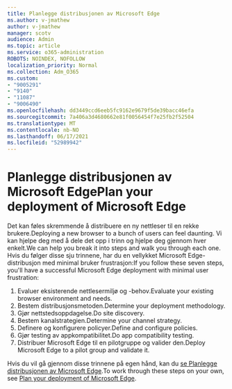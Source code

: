 ```yaml
---
title: Planlegge distribusjonen av Microsoft Edge
ms.author: v-jmathew
author: v-jmathew
manager: scotv
audience: Admin
ms.topic: article
ms.service: o365-administration
ROBOTS: NOINDEX, NOFOLLOW
localization_priority: Normal
ms.collection: Adm_O365
ms.custom:
- "9005291"
- "9140"
- "11087"
- "9006490"
ms.openlocfilehash: dd3449ccd6eeb5fc9162e9679f5de39bacc46efa
ms.sourcegitcommit: 7a406a3d4680662e81f0056454f7e25fb2f52504
ms.translationtype: MT
ms.contentlocale: nb-NO
ms.lasthandoff: 06/17/2021
ms.locfileid: "52989942"
---
```

# <a name="plan-your-deployment-of-microsoft-edge"></a><span data-ttu-id="09709-102">Planlegge distribusjonen av Microsoft Edge</span><span class="sxs-lookup"><span data-stu-id="09709-102">Plan your deployment of Microsoft Edge</span></span>

<span data-ttu-id="09709-103">Det kan føles skremmende å distribuere en ny nettleser til en rekke brukere.</span><span class="sxs-lookup"><span data-stu-id="09709-103">Deploying a new browser to a bunch of users can feel daunting.</span></span> <span data-ttu-id="09709-104">Vi kan hjelpe deg med å dele det opp i trinn og hjelpe deg gjennom hver enkelt.</span><span class="sxs-lookup"><span data-stu-id="09709-104">We can help you break it into steps and walk you through each one.</span></span> <span data-ttu-id="09709-105">Hvis du følger disse sju trinnene, har du en vellykket Microsoft Edge-distribusjon med minimal bruker frustrasjon:</span><span class="sxs-lookup"><span data-stu-id="09709-105">If you follow these seven steps, you'll have a successful Microsoft Edge deployment with minimal user frustration:</span></span>

1. <span data-ttu-id="09709-106">Evaluer eksisterende nettlesermiljø og -behov.</span><span class="sxs-lookup"><span data-stu-id="09709-106">Evaluate your existing browser environment and needs.</span></span>
2. <span data-ttu-id="09709-107">Bestem distribusjonsmetoden.</span><span class="sxs-lookup"><span data-stu-id="09709-107">Determine your deployment methodology.</span></span>
3. <span data-ttu-id="09709-108">Gjør nettstedsoppdagelse.</span><span class="sxs-lookup"><span data-stu-id="09709-108">Do site discovery.</span></span>
4. <span data-ttu-id="09709-109">Bestem kanalstrategien.</span><span class="sxs-lookup"><span data-stu-id="09709-109">Determine your channel strategy.</span></span>
5. <span data-ttu-id="09709-110">Definere og konfigurere policyer.</span><span class="sxs-lookup"><span data-stu-id="09709-110">Define and configure policies.</span></span>
6. <span data-ttu-id="09709-111">Gjør testing av appkompatibilitet.</span><span class="sxs-lookup"><span data-stu-id="09709-111">Do app compatibility testing.</span></span>
7. <span data-ttu-id="09709-112">Distribuer Microsoft Edge til en pilotgruppe og valider den.</span><span class="sxs-lookup"><span data-stu-id="09709-112">Deploy Microsoft Edge to a pilot group and validate it.</span></span>

<span data-ttu-id="09709-113">Hvis du vil gå gjennom disse trinnene på egen hånd, kan du [se Planlegge distribusjonen av Microsoft Edge](https://go.microsoft.com/fwlink/?linkid=2129990).</span><span class="sxs-lookup"><span data-stu-id="09709-113">To work through these steps on your own, see [Plan your deployment of Microsoft Edge](https://go.microsoft.com/fwlink/?linkid=2129990).</span></span>
